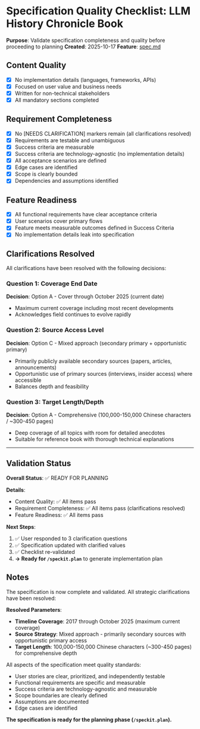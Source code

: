 # Specification Quality Checklist: LLM History Chronicle Book

**Purpose**: Validate specification completeness and quality before proceeding to planning
**Created**: 2025-10-17
**Feature**: [spec.md](../spec.md)

## Content Quality

- [x] No implementation details (languages, frameworks, APIs)
- [x] Focused on user value and business needs
- [x] Written for non-technical stakeholders
- [x] All mandatory sections completed

## Requirement Completeness

- [x] No [NEEDS CLARIFICATION] markers remain (all clarifications resolved)
- [x] Requirements are testable and unambiguous
- [x] Success criteria are measurable
- [x] Success criteria are technology-agnostic (no implementation details)
- [x] All acceptance scenarios are defined
- [x] Edge cases are identified
- [x] Scope is clearly bounded
- [x] Dependencies and assumptions identified

## Feature Readiness

- [x] All functional requirements have clear acceptance criteria
- [x] User scenarios cover primary flows
- [x] Feature meets measurable outcomes defined in Success Criteria
- [x] No implementation details leak into specification

## Clarifications Resolved

All clarifications have been resolved with the following decisions:

### Question 1: Coverage End Date
**Decision**: Option A - Cover through October 2025 (current date)
- Maximum current coverage including most recent developments
- Acknowledges field continues to evolve rapidly

### Question 2: Source Access Level
**Decision**: Option C - Mixed approach (secondary primary + opportunistic primary)
- Primarily publicly available secondary sources (papers, articles, announcements)
- Opportunistic use of primary sources (interviews, insider access) where accessible
- Balances depth and feasibility

### Question 3: Target Length/Depth
**Decision**: Option A - Comprehensive (100,000-150,000 Chinese characters / ~300-450 pages)
- Deep coverage of all topics with room for detailed anecdotes
- Suitable for reference book with thorough technical explanations

---

## Validation Status

**Overall Status**: ✅ READY FOR PLANNING

**Details**:
- Content Quality: ✅ All items pass
- Requirement Completeness: ✅ All items pass (clarifications resolved)
- Feature Readiness: ✅ All items pass

**Next Steps**:
1. ✅ User responded to 3 clarification questions
2. ✅ Specification updated with clarified values
3. ✅ Checklist re-validated
4. **→ Ready for `/speckit.plan`** to generate implementation plan

## Notes

The specification is now complete and validated. All strategic clarifications have been resolved:

**Resolved Parameters**:
- **Timeline Coverage**: 2017 through October 2025 (maximum current coverage)
- **Source Strategy**: Mixed approach - primarily secondary sources with opportunistic primary access
- **Target Length**: 100,000-150,000 Chinese characters (~300-450 pages) for comprehensive depth

All aspects of the specification meet quality standards:
- User stories are clear, prioritized, and independently testable
- Functional requirements are specific and measurable
- Success criteria are technology-agnostic and measurable
- Scope boundaries are clearly defined
- Assumptions are documented
- Edge cases are identified

**The specification is ready for the planning phase (`/speckit.plan`).**
